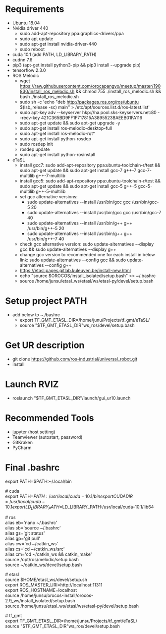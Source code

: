 # Requirements  
* Ubuntu 18.04
* Nvidia driver 440
  * sudo add-apt-repository ppa:graphics-drivers/ppa
  * sudo apt update
  * sudo apt-get install nvidia-driver-440
  * sudo reboot
* cuda 10.1 (add PATH, LD_LIBRARY_PATH)
* cudnn 7.6
* pip3 (apt-get install python3-pip && pip3 install --upgrade pip)
* tensorflow 2.3.0
* ROS Melodic
  * wget https://raw.githubusercontent.com/orocapangyo/meetup/master/190830/install_ros_melodic.sh && chmod 755 ./install_ros_melodic.sh && bash ./install_ros_melodic.sh
  * sudo sh -c 'echo "deb http://packages.ros.org/ros/ubuntu $(lsb_release -sc) main" > /etc/apt/sources.list.d/ros-latest.list'
  * sudo apt-key adv --keyserver hkp://ha.pool.sks-keyservers.net:80 --recv-key 421C365BD9FF1F717815A3895523BAEEB01FA116
  * sudo apt-get update && sudo apt-get upgrade -y
  * sudo apt-get install ros-melodic-desktop-full
  * sudo apt-get install ros-melodic-rqt*
  * sudo apt-get install python-rosdep
  * sudo rosdep init
  * rosdep update
  * sudo apt-get install python-rosinstall
* eTaSL
  * install gcc7: sudo add-apt-repository ppa:ubuntu-toolchain-r/test && sudo apt-get update && sudo apt-get install gcc-7 g++-7 gcc-7-multilib g++-7-multilib
  * install gcc5: sudo add-apt-repository ppa:ubuntu-toolchain-r/test && sudo apt-get update && sudo apt-get install gcc-5 g++-5 gcc-5-multilib g++-5-multilib
  * set gcc alternative versions:
    * sudo update-alternatives --install /usr/bin/gcc gcc /usr/bin/gcc-5 20
    * sudo update-alternatives --install /usr/bin/gcc gcc /usr/bin/gcc-7 40
    * sudo update-alternatives --install /usr/bin/g++ g++ /usr/bin/g++-5 20
    * sudo update-alternatives --install /usr/bin/g++ g++ /usr/bin/g++-7 40
  * check gcc alternative version: sudo update-alternatives --display gcc && sudo update-alternatives --display g++
  * change gcc version to recommended one for each install in below link: sudo update-alternatives --config gcc && sudo update-alternatives --config g++
  * https://etasl.pages.gitlab.kuleuven.be/install-new.html
  * echo "source $OROCOS/install_isolated/setup.bash" >> ~/.bashrc
  * source /home/junsu/etasl_ws/etasl/ws/etasl-py/devel/setup.bash

# Setup project PATH
* add below to ~./bashrc
  * export TF_GMT_ETASL_DIR=/home/junu/Projects/tf_gmt/eTaSL/  
  * source "$TF_GMT_ETASL_DIR"ws_ros/devel/setup.bash  

# Get UR description
* git clone https://github.com/ros-industrial/universal_robot.git
* install

# Launch RVIZ
* roslaunch "$TF_GMT_ETASL_DIR"/launch/gui_ur10.launch

# Recommended Tools
* jupyter (host setting)
* Teamviewer (autostart, password)
* GitKraken
* PyCharm

# Final .bashrc  

export PATH=$PATH:~/.local/bin  

\# cuda  
export PATH=$PATH:/usr/local/cuda-10.1/bin  
export CUDADIR=/usr/local/cuda-10.1  
export LD_LIBRARY_PATH=$LD_LIBRARY_PATH:/usr/local/cuda-10.1/lib64  

\# ros  
alias eb='nano ~/.bashrc'  
alias sb='source ~/.bashrc'  
alias gs='git status'  
alias gp='git pull'  
alias cw='cd ~/catkin_ws'  
alias cs='cd ~/catkin_ws/src'  
alias cm='cd ~/catkin_ws && catkin_make'  
source /opt/ros/melodic/setup.bash  
source ~/catkin_ws/devel/setup.bash  

\# etasl  
source $HOME/etasl_ws/devel/setup.sh  
export ROS_MASTER_URI=http://localhost:11311  
export ROS_HOSTNAME=localhost  
source /home/junsu/orocos-install/orocos-2.9_ws/install_isolated/setup.bash  
source /home/junsu/etasl_ws/etasl/ws/etasl-py/devel/setup.bash  

\# tf_gmt  
export TF_GMT_ETASL_DIR=/home/junsu/Projects/tf_gmt/eTaSL/  
source "$TF_GMT_ETASL_DIR"ws_ros/devel/setup.bash

